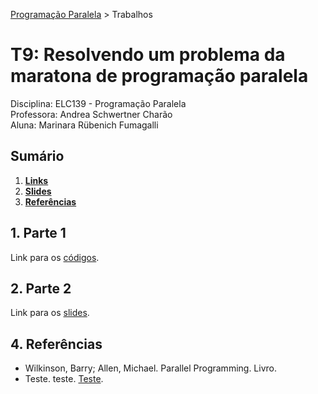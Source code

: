 [Programação Paralela](https://github.com/AndreaInfUFSM/elc139-2018a) > Trabalhos

# T9: Resolvendo um problema da maratona de programação paralela

Disciplina: ELC139 - Programação Paralela  
Professora: Andrea Schwertner Charão  
Aluna: Marinara Rübenich Fumagalli

## Sumário
1. [**Links**](#1-links)      
2. [**Slides**](#2-slides)     
3. [**Referências**](#3-referências)  

## 1. Parte 1
Link para os [códigos](Códigos).  

## 2. Parte 2
Link para os [slides](Slides).

## 4. Referências
- Wilkinson, Barry; Allen, Michael. Parallel Programming. Livro.
- Teste. teste. [Teste](teste).
